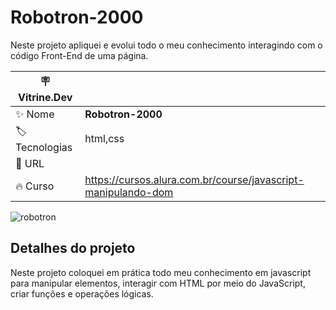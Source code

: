 # Robotron-2000
Neste projeto apliquei e evolui todo o meu conhecimento interagindo com o código Front-End de uma página.

| :placard: Vitrine.Dev |     |
| -------------  | --- |
| :sparkles: Nome        | **Robotron-2000**
| :label: Tecnologias |  html,css
| :rocket: URL         | 
| :fire: Curso     | https://cursos.alura.com.br/course/javascript-manipulando-dom

<!-- Inserir imagem com a #vitrinedev ao final do link -->


![robotron](https://user-images.githubusercontent.com/84820359/212979725-480da0dd-730e-46ea-a831-cd062f3e76b4.gif#vitrinedev)


## Detalhes do projeto

Neste projeto coloquei em prática todo meu conhecimento em javascript para manipular elementos,
interagir com HTML por meio do JavaScript, criar funções e operações lógicas.



